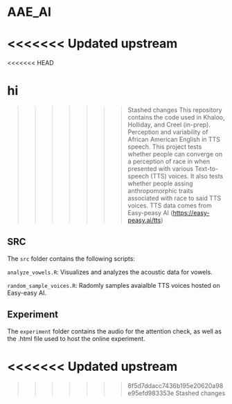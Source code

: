 # AAE_AI
<<<<<<< Updated upstream
=======
<<<<<<< HEAD
 
hi
=======
>>>>>>> Stashed changes
This repository contains the code used in Khaloo, Holliday, and Creel (in-prep). Perception and variability of African American English in TTS speech. 
This project tests whether people can converge on a perception of race in when presented with various Text-to-speech (TTS) voices. It also tests whether people assing anthropomorphic traits associated with race to said TTS voices. TTS data comes from Easy-peasy AI (https://easy-peasy.ai/tts) 

## SRC 
The `src` folder contains the following scripts:

`analyze_vowels.R`: Visualizes and analyzes the acoustic data for vowels. 

`random_sample_voices.R`: Radomly samples avaialble TTS voices hosted on Easy-easy AI. 

## Experiment
The `experiment` folder contains the audio for the attention check, as well as the .html file used to host the online experiment. 

<<<<<<< Updated upstream
=======
>>>>>>> 8f5d7ddacc7436b195e20620a98e95efd983353e
>>>>>>> Stashed changes
